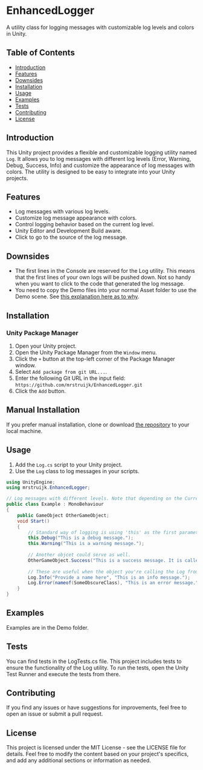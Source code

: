 # EnhancedLogger

A utility class for logging messages with customizable log levels and colors in Unity.

## Table of Contents

- [Introduction](#introduction)
- [Features](#features)
- [Downsides](#downsides)
- [Installation](#installation)
- [Usage](#usage)
- [Examples](#examples)
- [Tests](#tests)
- [Contributing](#contributing)
- [License](#license)

## Introduction

This Unity project provides a flexible and customizable logging utility named `Log`. It allows you to log messages with different log levels (Error, Warning, Debug, Success, Info) and customize the appearance of log messages with colors. The utility is designed to be easy to integrate into your Unity projects.

## Features

- Log messages with various log levels.
- Customize log message appearance with colors.
- Control logging behavior based on the current log level.
- Unity Editor and Development Build aware.
- Click to go to the source of the log message.

## Downsides
- The first lines in the Console are reserved for the Log utility. This means that the first lines of your own logs will be pushed down. Not so handy when you want to click to the code that generated the log message. 
- You need to copy the Demo files into your normal Asset folder to use the Demo scene. See [this explanation here as to why](https://forum.unity.com/threads/it-is-not-allowed-to-open-a-scene-in-a-read-only-package-why.1148036/).

## Installation

### Unity Package Manager

1. Open your Unity project.
2. Open the Unity Package Manager from the `Window` menu.
3. Click the `+` button at the top-left corner of the Package Manager window.
4. Select `Add package from git URL...`.
5. Enter the following Git URL in the input field: `https://github.com/mrstruijk/EnhancedLogger.git`
6. Click the `Add` button.

## Manual Installation

If you prefer manual installation, clone or download [the repository](https://github.com/mrstruijk/EnhancedLogger) to your local machine.

## Usage

1. Add the `Log.cs` script to your Unity project.
2. Use the `Log` class to log messages in your scripts.

```csharp
using UnityEngine;
using mrstruijk.EnhancedLogger;

// Log messages with different levels. Note that depending on the CurrentLogLevel, maybe not all messages will be logged.
public class Example : MonoBehaviour
{
    public GameObject OtherGameObject;
    void Start()
    {
        // Standard way of logging is using 'this' as the first parameter. This will log the message from the current gameobject.
        this.Debug("This is a debug message.");
        this.Warning("This is a warning message.");
     
        // Another objcet could serve as well.   
        OtherGameObject.Success("This is a success message. It is called from another gameobject");
        
        // These are useful when the object you're calling the Log from has been destroyed. Be careful with the second one, thay may cause a NullReferenceException anyway.
        Log.Info("Provide a name here", "This is an info message.");
        Log.Error(nameof(SomeObscureClass), "This is an error message.");
    }
}
``` 
    
## Examples

Examples are in the Demo folder.

## Tests

You can find tests in the LogTests.cs file.
This project includes tests to ensure the functionality of the Log utility. To run the tests, open the Unity Test Runner and execute the tests from there.

## Contributing

If you find any issues or have suggestions for improvements, feel free to open an issue or submit a pull request.

## License

This project is licensed under the MIT License - see the LICENSE file for details.
Feel free to modify the content based on your project's specifics, and add any additional sections or information as needed.